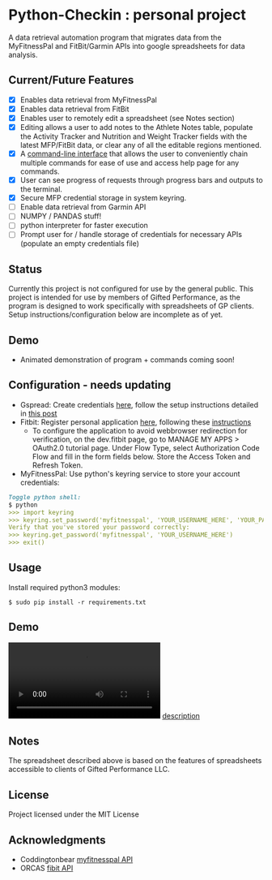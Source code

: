 # Python-Checkin : personal project
A data retrieval automation program that migrates data from the MyFitnessPal and FitBit/Garmin APIs into google spreadsheets for data analysis.
 
 ## Current/Future Features
 * [X] Enables data retrieval from MyFitnessPal 
 * [X] Enables data retrieval from FitBit
 * [X] Enables user to remotely edit a spreadsheet (see Notes section)
 * [X] Editing allows a user to add notes to the Athlete Notes table, populate the Activity Tracker and Nutrition and Weight Tracker fields with the latest MFP/FitBit data, or clear any of all the editable regions mentioned.
 * [X] A [command-line interface](https://click.palletsprojects.com/en/7.x/) that allows the user to conveniently chain multiple commands for ease of use and access help page for any commands.
 * [X] User can see progress of requests through progress bars and outputs to the terminal.
 * [X] Secure MFP credential storage in system keyring.
 * [ ] Enable data retrieval from Garmin API
 * [ ] NUMPY / PANDAS stuff!
 * [ ] python interpreter for faster execution
 * [ ] Prompt user for / handle storage of credentials for necessary APIs (populate an empty credentials file)
 
## Status
Currently this project is not configured for use by the general public. This project is intended for use by members of Gifted Performance, as the program is designed to work specifically with spreadsheets of GP clients. Setup instructions/configuration below are incomplete as of yet.
 
## Demo
* Animated demonstration of program + commands coming soon!

## Configuration - needs updating
* Gspread: Create credentials [here](https://gspread.readthedocs.io/en/latest/oauth2.html), follow the setup instructions detailed in [this post](https://www.twilio.com/blog/2017/02/an-easy-way-to-read-and-write-to-a-google-spreadsheet-in-python.html)
* Fitbit: Register personal application [here](https://dev.fitbit.com/apps/new), following these [instructions](https://towardsdatascience.com/collect-your-own-fitbit-data-with-python-ff145fa10873)
    * To configure the application to avoid webbrowser redirection for verification,  on the dev.fitbit page, go to MANAGE MY APPS > OAuth2.0 tutorial page. Under Flow Type, select Authorization Code Flow and fill in the form fields below. Store the Access Token and Refresh Token.
* MyFitnessPal: Use python's keyring service to store  your account credentials:
```md
Toggle python shell:
$ python 
>>> import keyring
>>> keyring.set_password('myfitnesspal', 'YOUR_USERNAME_HERE', 'YOUR_PASSWORD_HERE')
Verify that you've stored your password correctly:
>>> keyring.get_password('myfitnesspal', 'YOUR_USERNAME_HERE') 
>>> exit()
```

## Usage
Install required python3 modules:
```angular2
$ sudo pip install -r requirements.txt
```

## Demo
![](demo/shortDemo.mp4)
[description](demo/shortDemo.md)

## Notes
The spreadsheet described above is based on the features of spreadsheets accessible to clients of Gifted Performance LLC.

## License
Project licensed under the MIT License

## Acknowledgments
* Coddingtonbear [myfitnesspal API](https://github.com/coddingtonbear/python-myfitnesspal.git)
* ORCAS [fibit API](https://github.com/orcasgit/python-fitbit)

